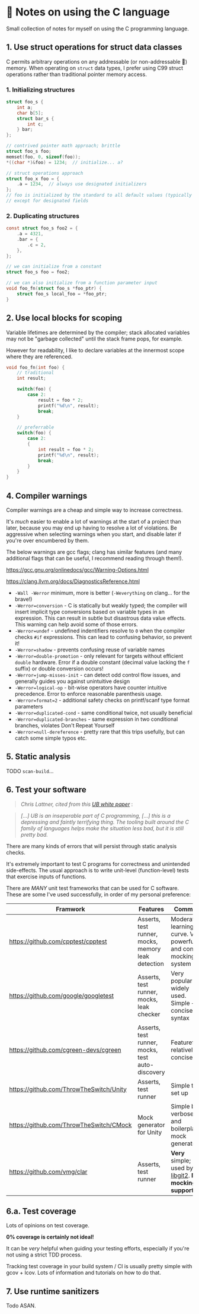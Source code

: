# 🌊 Notes on using the C language

Small collection of notes for myself on using the C programming language.

## 1. Use struct operations for struct data classes

C permits arbitrary operations on any addressable (or non-addressable 🤦)
memory. When operating on `struct` data types, I prefer using C99 struct
operations rather than traditional pointer memory access.

### 1. Initializing structures

```c
struct foo_s {
    int a;
    char b[5];
    struct bar_s {
        int c;
    } bar;
};

// contrived pointer math approach; brittle
struct foo_s foo;
memset(foo, 0, sizeof(foo));
*((char *)&foo) = 1234;  // initialize... a?

// struct operations approach
struct foo_x foo = {
    .a = 1234,  // always use designated initializers
};
// foo is initialized by the standard to all default values (typically zero)
// except for designated fields
```

### 2. Duplicating structures

```c
const struct foo_s foo2 = {
    .a = 4321,
    .bar = {
        .c = 2,
    },
};

// we can initialize from a constant
struct foo_s foo = foo2;

// we can also initialize from a function parameter input
void foo_fn(struct foo_s *foo_ptr) {
    struct foo_s local_foo = *foo_ptr;
}
```

## 2. Use local blocks for scoping

Variable lifetimes are determined by the compiler; stack allocated variables may
not be "garbage collected" until the stack frame pops, for example.

However for readability, I like to declare variables at the innermost scope
where they are referenced.

```c
void foo_fn(int foo) {
    // traditional
    int result;

    switch(foo) {
        case 2:
            result = foo * 2;
            printf("%d\n", result);
            break;
    }

    // preferrable
    switch(foo) {
        case 2:
        {
            int result = foo * 2;
            printf("%d\n", result);
            break;
        }
    }
}
```

## 4. Compiler warnings

Compiler warnings are a cheap and simple way to increase correctness.

It's *much* easier to enable a lot of warnings at the start of a project than
later, because you may end up having to resolve a lot of violations. Be
aggressive when selecting warnings when you start, and disable later if you're
over encumbered by them.

The below warnings are gcc flags; clang has similar features (and many
additional flags that can be useful, I recommend reading through them!).

https://gcc.gnu.org/onlinedocs/gcc/Warning-Options.html

https://clang.llvm.org/docs/DiagnosticsReference.html

* `-Wall -Werror` minimum, more is better (`-Weverything` on clang... for the
brave!)
* `-Werror=conversion` - C is statically but weakly typed; the compiler will
  insert implicit type conversions based on variable types in an expression.
  This can result in subtle but disastrous data value effects. This warning can
  help avoid some of those errors.
* `-Werror=undef` - undefined indentifiers resolve to `0` when the compiler
  checks `#if` expressions. This can lead to confusing behavior, so prevent it!
* `-Werror=shadow` - prevents confusing reuse of variable names
* `-Werror=double-promotion` - only relevant for targets without efficient
  `double` hardware. Error if a double constant (decimal value lacking the `f`
  suffix) or double conversion occurs!
* `-Werror=jump-misses-init` - can detect odd control flow issues, and generally
  guides you against unintuitive design
* `-Werror=logical-op` - bit-wise operators have counter intuitive precedence.
  Error to enforce reasonable parenthesis usage.
* `-Werror=format=2` - additional safety checks on printf/scanf type format
  parameters
* `-Werror=duplicated-cond` - same conditional twice, not usually beneficial
* `-Werror=duplicated-branches` - same expression in two conditional branches,
  violates Don't Repeat Yourself
* `-Werror=null-dereference` - pretty rare that this trips usefully, but can
  catch some simple typos etc.

## 5. Static analysis

TODO `scan-build`...

## 6. Test your software

> *Chris Lattner,
cited from this
[UB white paper](http://www.yodaiken.com/wp-content/uploads/2018/05/ub-1.pdf)* :

> *[...] UB is an inseperable part of C programming, [...] this is a depressing
and faintly terrifying thing. The tooling built around the C family of languages
helps make the situation less bad, but it is still pretty bad.*

There are many kinds of errors that will persist through static analysis checks.

It's extremely important to test C programs for correctness and unintended
side-effects. The usual approach is to write unit-level (function-level) tests
that exercise inputs of functions.

There are *MANY* unit test frameworks that can be used for C software. These are
some I've used successfully, in order of my personal preference:

|Framwork|Features|Comment|
|---|---|---|
|https://github.com/cpptest/cpptest|Asserts, test runner, mocks, memory leak detection|Moderate learning curve. Very powerful and concise mocking system|
|https://github.com/google/googletest|Asserts, test runner, mocks, leak checker|Very popular and widely used. Simple + concise syntax|
|https://github.com/cgreen-devs/cgreen|Asserts, test runner, mocks, test auto-discovery|Featureful, relatively concise|
|https://github.com/ThrowTheSwitch/Unity|Asserts, test runner|Simple to set up|
|https://github.com/ThrowTheSwitch/CMock|Mock generator for Unity|Simple but verbose and boilerplately mock generater|
|https://github.com/vmg/clar|Asserts, test runner|**Very** simple; used by [libgit2](https://github.com/libgit2/libgit2). **No mocking support**|

## 6.a. Test coverage

Lots of opinions on test coverage.

**0% coverage is certainly not ideal!**

It can be *very* helpful when guiding your testing efforts, especially if you're
not using a strict TDD process.

Tracking test coverage in your build system / CI is usually pretty simple with
gcov + lcov. Lots of information and tutorials on how to do that.

## 7. Use runtime sanitizers

Todo ASAN.
